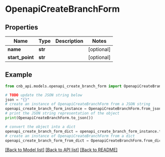 # OpenapiCreateBranchForm


## Properties

Name | Type | Description | Notes
------------ | ------------- | ------------- | -------------
**name** | **str** |  | [optional] 
**start_point** | **str** |  | [optional] 

## Example

```python
from cnb_api.models.openapi_create_branch_form import OpenapiCreateBranchForm

# TODO update the JSON string below
json = "{}"
# create an instance of OpenapiCreateBranchForm from a JSON string
openapi_create_branch_form_instance = OpenapiCreateBranchForm.from_json(json)
# print the JSON string representation of the object
print(OpenapiCreateBranchForm.to_json())

# convert the object into a dict
openapi_create_branch_form_dict = openapi_create_branch_form_instance.to_dict()
# create an instance of OpenapiCreateBranchForm from a dict
openapi_create_branch_form_from_dict = OpenapiCreateBranchForm.from_dict(openapi_create_branch_form_dict)
```
[[Back to Model list]](../README.md#documentation-for-models) [[Back to API list]](../README.md#documentation-for-api-endpoints) [[Back to README]](../README.md)


